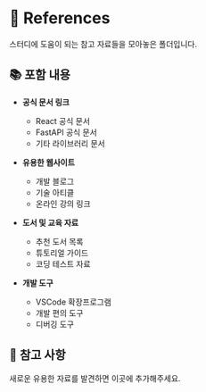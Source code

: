 # 📖 References

스터디에 도움이 되는 참고 자료들을 모아놓은 폴더입니다.

## 📚 포함 내용

- **공식 문서 링크**

  - React 공식 문서
  - FastAPI 공식 문서
  - 기타 라이브러리 문서

- **유용한 웹사이트**

  - 개발 블로그
  - 기술 아티클
  - 온라인 강의 링크

- **도서 및 교육 자료**

  - 추천 도서 목록
  - 튜토리얼 가이드
  - 코딩 테스트 자료

- **개발 도구**
  - VSCode 확장프로그램
  - 개발 편의 도구
  - 디버깅 도구

## 📝 참고 사항

새로운 유용한 자료를 발견하면 이곳에 추가해주세요.
